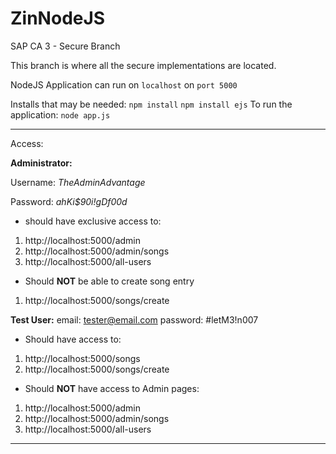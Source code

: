 # ZinNodeJS
SAP CA 3 - Secure Branch 

This branch is where all the secure implementations are located. 

NodeJS Application can run on `localhost` on `port 5000`

Installs that may be needed: 
`npm install`
`npm install ejs`
To run the application:
`node app.js`

*** 

Access: 

**Administrator:**

Username: _TheAdminAdvantage_

Password: _ahKi$90i!gDf00d_
- should have exclusive access to: 

1.  http://localhost:5000/admin 
2.  http://localhost:5000/admin/songs
3.  http://localhost:5000/all-users 
- Should **NOT** be able to create song entry

1.  http://localhost:5000/songs/create 


**Test User:**
email: tester@email.com
password: #letM3!n007
- Should have access to:

1.  http://localhost:5000/songs
2.  http://localhost:5000/songs/create  
- Should **NOT** have access to Admin pages:

1.  http://localhost:5000/admin 
2.  http://localhost:5000/admin/songs
3.  http://localhost:5000/all-users 

***